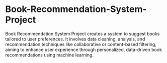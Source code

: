 # Book-Recommendation-System-Project
Book Recommendation System Project creates a system to suggest books tailored to user preferences. It involves data cleaning, analysis, and recommendation techniques like collaborative or content-based filtering, aiming to enhance user experience through personalized, data-driven book recommendations using machine learning.
